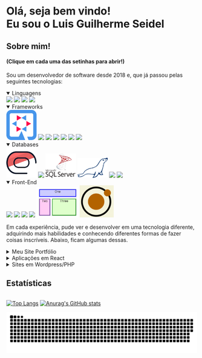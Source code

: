 <h1>
  Olá, seja bem vindo!<br/>
  Eu sou o Luis Guilherme Seidel
</h1>

<div>
  <h2>Sobre mim!</h2>
  <h4>(Clique em cada uma das setinhas para abrir!)</h4>

  <p>
    Sou um desenvolvedor de software desde 2018 e, que já passou pelas seguintes tecnologias:     
  </p>
    <details open>
      <summary>
         Linguagens
      </summary>
      <tr>
        <td><img src="https://cdn.jsdelivr.net/gh/devicons/devicon/icons/java/java-original-wordmark.svg" width=80px /></td>
        <td><img src="https://cdn.jsdelivr.net/gh/devicons/devicon/icons/php/php-plain.svg" width="80px" /></td>
        <td><img src="https://cdn.jsdelivr.net/gh/devicons/devicon/icons/javascript/javascript-original.svg" width="80px" /></td>
        <td><img src="https://cdn.jsdelivr.net/gh/devicons/devicon/icons/bash/bash-original.svg" width="80px" /></td>
      </tr>
    </details>
    <details open>
      <summary>
         Frameworks
      </summary>
      <tr>
        <td> <img src="./assets/icons/quarkus.png" width="80px"></td>
        <td> <img src="https://design.jboss.org/hibernate/logo/final/hibernate_logo_whitebkg_stacked.svg" width="80px"></td>
        <td> <img src="https://cdn.jsdelivr.net/gh/devicons/devicon/icons/spring/spring-original-wordmark.svg" width="80px" /></td>
        <td> <img src="https://cdn.jsdelivr.net/gh/devicons/devicon/icons/apache/apache-original-wordmark.svg" width="80px" /></td>
        <td> <img src="https://cdn.jsdelivr.net/gh/devicons/devicon/icons/react/react-original-wordmark.svg" width="80px" /></td>
        <td> <img src="https://cdn.jsdelivr.net/gh/devicons/devicon/icons/magento/magento-original.svg" width="80px" /></td>
        <td> <img src="https://cdn.jsdelivr.net/gh/devicons/devicon/icons/typescript/typescript-original.svg" width="80px" /></td>
      </tr>
    </details>
     <details open>
      <summary>
         Databases
      </summary>
      <tr>
        <td> <img src="./assets/icons/oracle.png" width="80px" /></td>
        <td> <img src="https://cdn.jsdelivr.net/gh/devicons/devicon/icons/postgresql/postgresql-original-wordmark.svg" width="80px" /></td>
        <td> <img src="./assets/icons/sqlserver.svg" width="80px" /></td>
        <td> <img src="./assets/icons/mariadb.svg"  width="80px"  /></td>
        <td> <img src="https://cdn.jsdelivr.net/gh/devicons/devicon/icons/mysql/mysql-original-wordmark.svg"  width="80px"  /></td>
        <td> <img src="https://cdn.jsdelivr.net/gh/devicons/devicon/icons/sqlite/sqlite-original.svg" width="80px" /></td>
      </tr>
    </details>
    <details open>
      <summary>
        Front-End
      </summary>
      <tr>
        <td><img src="https://cdn.jsdelivr.net/gh/devicons/devicon/icons/html5/html5-plain-wordmark.svg" width="80px" /></td>
        <td><img src="https://cdn.jsdelivr.net/gh/devicons/devicon/icons/css3/css3-plain-wordmark.svg" width="80px" /></td>
        <td><img src="https://cdn.jsdelivr.net/gh/devicons/devicon/icons/sass/sass-original.svg" width="80px" /></td>
        <td><img src="https://styled-components.com/logo.png" width="80px" /></td>
        <td><img src="./assets/icons/grid-template.png" width="110px" /></td>
        <td><img src="./assets/icons/atomic-design.png" width="90px" /></td>
      </tr>
    </details>

  <p>
    Em cada experiência, pude ver e desenvolver em uma tecnologia diferente, adquirindo mais habilidades e conhecendo diferentes formas de fazer coisas inscríveis. Abaixo, ficam algumas dessas.
  </p>
</div>

<div>

<details>
    <summary>Meu Site Portfólio</summary>
    <br/>
    <div>
        <a href="https://luisseidel.netlify.app/" target="_blank">
          <img src="./assets/img/meusite.png">
        </a>
    </div>
</details>

<details>
    <summary>Aplicações em React</summary>
    <br/>
    <div>
        <a href="https://letmeask-c5ecc.web.app/" target="_blank">
          <img src="./assets/img/letmeask.png">
        </a>
    </div>
    <br/>
    <div>
        <a href="https://orkut-clone-mu.vercel.app/" target="_blank">
          <img src="./assets/img/orkut.png">
        </a>
    </div>
</details>


<details>
    <summary>Sites em Wordpress/PHP</summary>
    <br/>
    <div>
        <a href="https://mecanicagenesis.com.br/" target="_blank">
          <img src="./assets/img/mecgenesis.png">
        </a>
    </div>
    <br/>
    <div>
        <a href="https://pasqualottopneus.com.br/" target="_blank">
          <img src="./assets/img/pasqualottopneus.png">
        </a>
    </div>
    <br/>
    <div>
        <a href="https://piraipneus.com.br/" target="_blank">
          <img src="./assets/img/piraipneus.png">
        </a>
    </div>
</details>

</div>

<h2>Estatísticas</h2>
<div style="float: left;">

[![Top Langs](https://github-readme-stats.vercel.app/api/top-langs/?username=luisseidel&layout=compact&langs_count=10&show_icons=true&theme=synthwave)](https://github.com/luisseidel/github-readme-stats)
[![Anurag's GitHub stats](https://github-readme-stats.vercel.app/api?username=luisseidel&count_private=true&show_icons=true&theme=synthwave)](https://github.com/luisseidel/github-readme-stats)

![GitHub Snake dark](https://github.com/luisseidel/luisseidel/blob/output/github-contribution-grid-snake-dark.svg)

</div>

